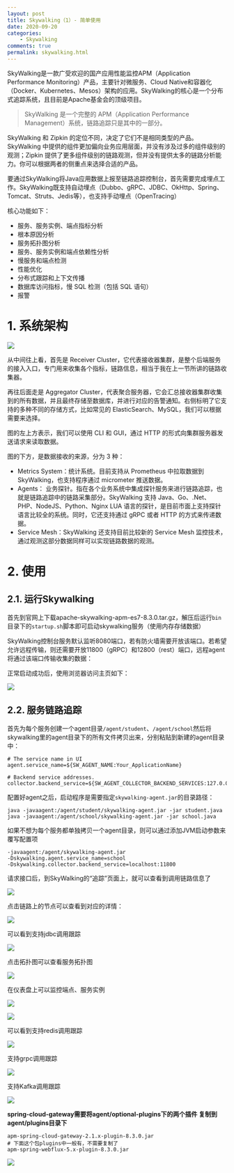 ```yaml
---
layout: post
title: Skywalking（1）- 简单使用
date: 2020-09-20
categories:
	- Skywalking
comments: true
permalink: skywalking.html
---
```


SkyWalking是一款广受欢迎的国产应用性能监控APM（Application Performance Monitoring）产品，主要针对微服务、Cloud Native和容器化（Docker、Kubernetes、Mesos）架构的应用。SkyWalking的核心是一个分布式追踪系统，且目前是Apache基金会的顶级项目。

> SkyWalking 是一个完整的 APM（Application Performance Management）系统，链路追踪只是其中的一部分。

SkyWalking 和 Zipkin 的定位不同，决定了它们不是相同类型的产品。SkyWalking 中提供的组件更加偏向业务应用层面，并没有涉及过多的组件级别的观测；Zipkin 提供了更多组件级别的链路观测，但并没有提供太多的链路分析能力。你可以根据两者的侧重点来选择合适的产品。

要通过SkyWalking将Java应用数据上报至链路追踪控制台，首先需要完成埋点工作。SkyWalking既支持自动埋点（Dubbo、gRPC、JDBC、OkHttp、Spring、Tomcat、Struts、Jedis等），也支持手动埋点（OpenTracing）

核心功能如下：

- 服务、服务实例、端点指标分析
- 根本原因分析
- 服务拓扑图分析
- 服务、服务实例和端点依赖性分析
- 慢服务和端点检测
- 性能优化
- 分布式跟踪和上下文传播
- 数据库访问指标，慢 SQL 检测（包括 SQL 语句）
- 报警

# 1. 系统架构
![](/assets/images/posts/skywalking/skywalking-0.jpg)

从中间往上看，首先是 Receiver Cluster，它代表接收器集群，是整个后端服务的接入入口，专门用来收集各个指标，链路信息，相当于我在上一节所讲的链路收集器。

再往后面走是 Aggregator Cluster，代表聚合服务器，它会汇总接收器集群收集到的所有数据，并且最终存储至数据库，并进行对应的告警通知。右侧标明了它支持的多种不同的存储方式，比如常见的 ElasticSearch、MySQL，我们可以根据需要来选择。

图的左上方表示，我们可以使用 CLI 和 GUI，通过 HTTP 的形式向集群服务器发送请求来读取数据。

图的下方，是数据接收的来源，分为 3 种：

- Metrics System：统计系统。目前支持从 Prometheus 中拉取数据到 SkyWalking，也支持程序通过 micrometer 推送数据。
- Agents： 业务探针。指在各个业务系统中集成探针服务来进行链路追踪，也就是链路追踪中的链路采集部分。SkyWalking 支持 Java、Go、.Net、PHP、NodeJS、Python、Nginx LUA 语言的探针，是目前市面上支持探针语言比较全的系统。同时，它还支持通过 gRPC 或者 HTTP 的方式来传递数据。
- Service Mesh：SkyWalking 还支持目前比较新的 Service Mesh 监控技术，通过观测这部分数据同样可以实现链路数据的观测。


# 2. 使用

## 2.1. 运行Skywalking

首先到官网上下载apache-skywalking-apm-es7-8.3.0.tar.gz，解压后运行`bin`目录下的`startup.sh`脚本即可启动skywalking服务（使用内存存储数据）

SkyWalking控制台服务默认监听8080端口，若有防火墙需要开放该端口。若希望允许远程传输，则还需要开放11800（gRPC）和12800（rest）端口，远程agent将通过该端口传输收集的数据：

正常启动成功后，使用浏览器访问主页如下：

![](/assets/images/posts/skywalking/skywalking-1.png)

## 2.2. 服务链路追踪

首先为每个服务创建一个agent目录`/agent/student`、`/agent/school`然后将skywalking里的agent目录下的所有文件拷贝出来，分别粘贴到新建的agent目录中：

```
# The service name in UI
agent.service_name=${SW_AGENT_NAME:Your_ApplicationName}

# Backend service addresses.
collector.backend_service=${SW_AGENT_COLLECTOR_BACKEND_SERVICES:127.0.0.1:11800}
```

配置好agent之后，启动程序是需要指定`skywalking-agent.jar`的目录路径：

```
java -javaagent:/agent/student/skywalking-agent.jar -jar student.java
java -javaagent:/agent/school/skywalking-agent.jar -jar school.java
```

如果不想为每个服务都单独拷贝一个agent目录，则可以通过添加JVM启动参数来覆写配置项

```
-javaagent:/agent/skywalking-agent.jar
-Dskywalking.agent.service_name=school
-Dskywalking.collector.backend_service=localhost:11800
```

请求接口后，到SkyWalking的“追踪”页面上，就可以查看到调用链路信息了

![](/assets/images/posts/skywalking/skywalking-2.png)

点击链路上的节点可以查看到对应的详情：

![](/assets/images/posts/skywalking/skywalking-3.png)

可以看到支持jdbc调用跟踪

![](/assets/images/posts/skywalking/skywalking-4.png)

点击拓扑图可以查看服务拓扑图

![](/assets/images/posts/skywalking/skywalking-5.png)

在仪表盘上可以监控端点、服务实例

![](/assets/images/posts/skywalking/skywalking-6.png)

![](/assets/images/posts/skywalking/skywalking-7.png)

可以看到支持redis调用跟踪

![](/assets/images/posts/skywalking/skywalking-8.png)

支持grpc调用跟踪

![](/assets/images/posts/skywalking/skywalking-9.png)

支持Kafka调用跟踪

![](/assets/images/posts/skywalking/skywalking-10.png)

**spring-cloud-gateway需要将agent/optional-plugins下的两个插件 复制到 agent/plugins目录下**

```
apm-spring-cloud-gateway-2.1.x-plugin-8.3.0.jar
# 下面这个包plugins中一般有，不需要复制了
apm-spring-webflux-5.x-plugin-8.3.0.jar
```

![](/assets/images/posts/skywalking/skywalking-11.png)
